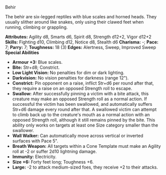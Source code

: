 Behir

The behir are six-legged reptiles with blue scales and horned heads.
They usually slither around like snakes, only using their clawed feet
when running, climbing or grappling.

**Attributes:** Agility d8, Smarts d6, Spirit d8, Strength d12+2, Vigor
d12+2
**Skills:** Fighting d10, Climbing d12, Notice d8, Stealth d6
**Charisma:** -; **Pace:** 7; **Parry:** 7; **Toughness:** 18 (3)
**Edges:** Alertness, Sweep, Improved Sweep
**Special Abilities**
- **Armour +3:** Blue scales.
- **Bite:** Str+d8; Constrict.
- **Low Light Vision:** No penalties for dim or dark lighting.
- **Darkvision:** No vision penalties for darkness (range 12").
- **Constrict:** Pin opponent on a raise, inflict Str+d6 per round after
that, they require a raise on an opposed Strength roll to escape.
- **Swallow:** After successfully pinning a victim with a bite attack,
this creature may make an opposed Strength roll as a normal action. If
successful the victim has been swallowed, and automatically suffers
Str+d6 damage every round after that. A swallowed victim can attempt to
climb back up to the creature's mouth as a normal action with an
opposed Strength roll, although it still remains pinned by the bite.
This ability only works on targets at least one Size category smaller
than the swallower.
- **Wall Walker:** Can automatically move across vertical or inverted
surfaces with Pace 5".
- **Breath Weapon:** All targets within a Cone Template must make an
Agility roll at -2 or suffer 2d10 lightning damage.
- **Immunity:** Electricity.
- **Size +6:** Forty feet long; Toughness +6.
- **Large:** -2 to attack medium-sized foes, they receive +2 to their
attacks.

